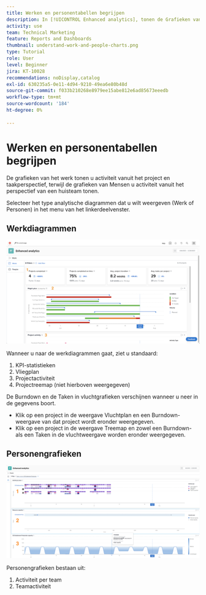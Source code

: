 ```yaml
---
title: Werken en personentabellen begrijpen
description: In [!UICONTROL Enhanced analytics], tonen de Grafieken van het Werk u activiteit vanuit het project en taakperspectief, terwijl de grafieken van Mensen u activiteit vanuit het perspectief van een huisteam tonen.
activity: use
team: Technical Marketing
feature: Reports and Dashboards
thumbnail: understand-work-and-people-charts.png
type: Tutorial
role: User
level: Beginner
jira: KT-10028
recommendations: noDisplay,catalog
exl-id: 630235a5-0e11-4d94-9210-49ea6e80b48d
source-git-commit: f033b210268e8979ee15abe812e6ad85673eeedb
workflow-type: tm+mt
source-wordcount: '184'
ht-degree: 0%

---
```


# Werken en personentabellen begrijpen

De grafieken van het werk tonen u activiteit vanuit het project en taakperspectief, terwijl de grafieken van Mensen u activiteit vanuit het perspectief van een huisteam tonen.

Selecteer het type analytische diagrammen dat u wilt weergeven (Werk of Personen) in het menu van het linkerdeelvenster.

## Werkdiagrammen

![ Een beeld van het vinden van de [!UICONTROL Analytics] eigenschap in [!DNL Workfront Classic]](assets/section-1-1.png)

Wanneer u naar de werkdiagrammen gaat, ziet u standaard:

1. KPI-statistieken
1. Vliegplan
1. Projectactiviteit
1. Projectreemap (niet hierboven weergegeven)

De Burndown en de Taken in vluchtgrafieken verschijnen wanneer u neer in de gegevens boort.

* Klik op een project in de weergave Vluchtplan en een Burndown-weergave van dat project wordt eronder weergegeven.
* Klik op een project in de weergave Treemap en zowel een Burndown- als een Taken in de vluchtweergave worden eronder weergegeven.

## Personengrafieken

![ Een beeld van het vinden van de [!UICONTROL Analytics] eigenschap in [!DNL Workfront Classic]](assets/section-1-2.png)

Personengrafieken bestaan uit:

1. Activiteit per team
1. Teamactiviteit
